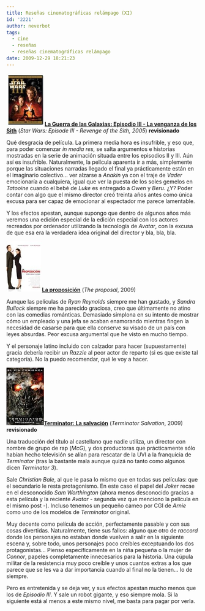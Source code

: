 ```yaml
---
title: Reseñas cinematográficas relámpago (XI)
id: '2221'
author: neverbot
tags:
  - cine
  - reseñas
  - reseñas cinematográficas relámpago
date: 2009-12-29 18:21:23
---
```


**![200912291801.jpg](./resenas-cinematograficas-relampago-xi/200912291801.jpg)[La Guerra de las Galaxias: Episodio III - La venganza de los Sith](http://www.imdb.com/title/tt0121766/)** (_Star Wars: Episode III - Revenge of the Sith, 2005_) **revisionado**

Qué desgracia de película. La primera media hora es insufrible, y eso que, para poder comenzar _in media res,_ se salta argumentos e historias mostradas en la serie de animación situada entre los episodios II y III. Aún así es insufrible. Naturalmente, la película aparenta ir a más, simplemente porque las situaciones narradas llegado el final ya prácticamente están en el imaginario colectivo... ver alzarse a _Anakin_ ya con el traje de _Vader_ emocionaría a cualquiera, igual que ver la puesta de los soles gemelos en _Tatooine_ cuando el bebé de _Luke_ es entregado a _Owen_ y _Beru_. ¿Y? Poder contar con algo que el mismo director creó treinta años antes como única excusa para ser capaz de emocionar al espectador me parece lamentable.

Y los efectos apestan, aunque supongo que dentro de algunos años más veremos una edición especial de la edición especial con los actores recreados por ordenador utilizando la tecnología de _Avatar_, con la excusa de que esa era la verdadera idea original del director y bla, bla, bla.

**![200912291804.jpg](./resenas-cinematograficas-relampago-xi/200912291804.jpg)[La proposición](http://www.imdb.com/title/tt1041829/)** (_The proposal_, 2009)

Aunque las películas de _Ryan Reynolds_ siempre me han gustado, y _Sandra Bullock_ siempre me ha parecido graciosa, creo que últimamente no atino con las comedias románticas. Demasiado simplona en su intento de mostrar cómo un empleado y una jefa se acaban enamorando mientras fingen la necesidad de casarse para que ella conserve su visado de un país con leyes absurdas. Peor excusa argumental que he visto en mucho tiempo.

Y el personaje latino incluido con calzador para hacer (supuestamente) gracia debería recibir un _Razzie_ al peor actor de reparto (si es que existe tal categoría). No la puedo recomendar, qué le voy a hacer.

**![200912291809.jpg](./resenas-cinematograficas-relampago-xi/200912291809.jpg)[Terminator: La salvación](http://www.imdb.com/title/tt0438488/)** (_Terminator Salvation_, 2009) **revisionado**

Una traducción del título al castellano que nadie utiliza, un director con nombre de grupo de rap (_McG_), y dos productoras que prácticamente sólo habían hecho televisión se alían para rescatar de la UVI a la franquicia de _Terminator_ (tras la bastante mala aunque quizá no tanto como algunos dicen _Terminator 3_).

Sale _Christian Bale_, al que le pasa lo mismo que en todas sus películas: que el secundario le resta protagonismo. En este caso el papel del _Joker_ recae en el desconocido _Sam Worthington_ (ahora menos desconocido gracias a esta película y la reciente _Avatar_ - segunda vez que menciono la película en el mismo post -). Incluso tenemos un pequeño cameo por CGI de _Arnie_ como uno de los modelos de _Terminator_ original.

Muy decente como película de acción, perfectamente pasable y con sus cosas divertidas. Naturalmente, tiene sus fallos: alguno que otro de _raccord_ donde los personajes no estaban donde vuelven a salir en la siguiente escena y, sobre todo, unos personajes poco creíbles exceptuando los dos protagonistas... Pienso específicamente en la niña pequeña o la mujer de _Connor_, papeles completamente innecesarios para la historia. Una cúpula militar de la resistencia muy poco creíble y unos cuantos extras a los que parece que se les va a dar importancia cuando al final no la tienen... lo de siempre.

Pero es entretenida y se deja ver, y sus efectos apestan mucho menos que los de _Episodio III_. Y sale un robot gigante, y eso siempre mola. Si la siguiente está al menos a este mismo nivel, me basta para pagar por verla.